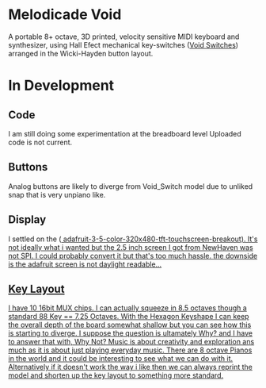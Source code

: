 # Melodicade Void
A portable 8+ octave, 3D printed, velocity sensitive MIDI keyboard and synthesizer, using Hall Efect mechanical key-switches (<a href="https://github.com/riskable/void_switch">Void Switches</a>) arranged in the Wicki-Hayden button layout.


# In Development
## Code
I am still doing some experimentation at the breadboard level Uploaded code is not current.

## Buttons
Analog buttons are likely to diverge from Void_Switch model due to unliked snap that is very unpiano like. 

## Display
I settled on the (<a href="https://learn.adafruit.com/adafruit-3-5-color-320x480-tft-touchscreen-breakout/overview"> adafruit-3-5-color-320x480-tft-touchscreen-breakout). It's not ideally what i wanted but the 2.5 inch screen I got from NewHaven was not SPI. I could probably convert it but that's too much hassle. the downside is the adafruit screen is not daylight readable...

## Key Layout
I have 10 16bit MUX chips. I can actually squeeze in 8.5 octaves though a standard 88 Key == 7.25 Octaves. With the Hexagon Keyshape I can keep the overall depth of the board somewhat shallow but you can see how this is starting to diverge. I suppose the question is ultamately Why? and I have to answer that with, Why Not? Music is about creativity and exploration ans much as it is about just playing everyday music. There are 8 octave Pianos in the world and it could be interesting to see what we can do with it. Alternatively if it doesn't work the way i like then we can always reprint the model and shorten up the key layout to something more standard. 

